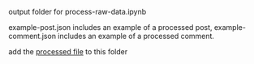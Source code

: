 output folder for process-raw-data.ipynb

example-post.json includes an example of a processed post,
example-comment.json includes an example of a processed comment.

add the [processed file](https://drive.google.com/file/d/1-2prwq5Sbxhv3ff2sK-o4_-04Mgzb9mC/view?usp=sharing) to this folder

